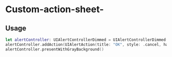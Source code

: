 # Custom-action-sheet-

## Usage

```swift
let alertController: UIAlertControllerDimmed = UIAlertControllerDimmed(title: nil, message: "Error!!", preferredStyle: .alert)
alertController.addAction(UIAlertAction(title: "OK", style: .cancel, handler: nil))
alertController.presentWithGrayBackground()
```

